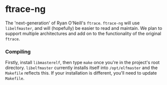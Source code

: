 # ftrace-ng

The 'next-generation' of Ryan O'Neill's `ftrace`. `ftrace-ng` will use `libelfmaster`, and will (hopefully) be easier to read and maintain. We plan to support multiple architectures and add on to the functionality of the original `ftrace`.

### Compiling
Firstly, install `libmasterelf`, then type `make` once you're in the project's root directory. `libelfmaster` currently installs itself into `/opt/elfmaster` and the `Makefile` reflects this. If your installation is different, you'll need to update `Makefile`.
